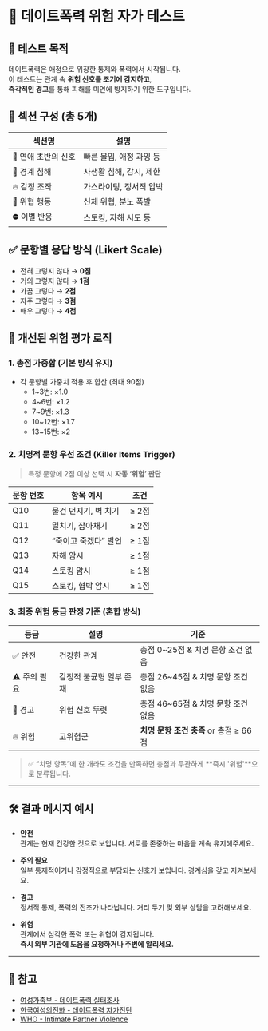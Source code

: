 # 🧪 데이트폭력 위험 자가 테스트

## 🔸 테스트 목적

데이트폭력은 애정으로 위장한 통제와 폭력에서 시작됩니다.  
이 테스트는 관계 속 **위험 신호를 조기에 감지하고**,  
**즉각적인 경고**를 통해 피해를 미연에 방지하기 위한 도구입니다.

## 🔹 섹션 구성 (총 5개)

| 섹션명 | 설명 |
|--------|------|
| 💞 연애 초반의 신호 | 빠른 몰입, 애정 과잉 등 |
| 🚥 경계 침해 | 사생활 침해, 감시, 제한 |
| 🔥 감정 조작 | 가스라이팅, 정서적 압박 |
| 🚨 위협 행동 | 신체 위협, 분노 폭발 |
| ⛔ 이별 반응 | 스토킹, 자해 시도 등 |

## ✅ 문항별 응답 방식 (Likert Scale)

- 전혀 그렇지 않다 → **0점**
- 거의 그렇지 않다 → **1점**
- 가끔 그렇다 → **2점**
- 자주 그렇다 → **3점**
- 매우 그렇다 → **4점**

## 🧠 개선된 위험 평가 로직

### 1. 총점 가중합 (기본 방식 유지)

- 각 문항별 가중치 적용 후 합산 (최대 90점)
  - 1~3번: ×1.0  
  - 4~6번: ×1.2  
  - 7~9번: ×1.3  
  - 10~12번: ×1.7
  - 13~15번: ×2

### 2. 치명적 문항 우선 조건 (Killer Items Trigger)

> 특정 문항에 2점 이상 선택 시 **자동 ‘위험’ 판단**

| 문항 번호 | 항목 예시 | 조건 |
|-----------|-----------|-------|
| Q10 | 물건 던지기, 벽 치기 | ≥ 2점 |
| Q11 | 밀치기, 잡아채기 | ≥ 2점 |
| Q12 | “죽이고 죽겠다” 발언 | ≥ 1점 |
| Q13 | 자해 암시 | ≥ 1점 |
| Q14 | 스토킹 암시 | ≥ 1점 |
| Q15 | 스토킹, 협박 암시 | ≥ 1점 |

### 3. 최종 위험 등급 판정 기준 (혼합 방식)

| 등급 | 설명 | 기준 |
|------|------|------|
| ✅ 안전 | 건강한 관계 | 총점 0~25점 & 치명 문항 조건 없음 |
| ⚠️ 주의 필요 | 감정적 불균형 일부 존재 | 총점 26~45점 & 치명 문항 조건 없음 |
| 🚨 경고 | 위험 신호 뚜렷 | 총점 46~65점 & 치명 문항 조건 없음 |
| 🔥 위험 | 고위험군 | **치명 문항 조건 충족** or 총점 ≥ 66점 |

> ✅ “치명 항목”에 한 개라도 조건을 만족하면 총점과 무관하게 **즉시 '위험'**으로 분류됩니다.

---

## 🛠 결과 메시지 예시

- **안전**  
  관계는 현재 건강한 것으로 보입니다. 서로를 존중하는 마음을 계속 유지해주세요.

- **주의 필요**  
  일부 통제적이거나 감정적으로 부담되는 신호가 보입니다. 경계심을 갖고 지켜보세요.

- **경고**  
  정서적 통제, 폭력의 전조가 나타납니다. 거리 두기 및 외부 상담을 고려해보세요.

- **위험**  
  관계에서 심각한 폭력 또는 위협이 감지됩니다.  
  **즉시 외부 기관에 도움을 요청하거나 주변에 알리세요.**

---

## 🔗 참고

- [여성가족부 - 데이트폭력 실태조사](https://www.mogef.go.kr/)
- [한국여성의전화 - 데이트폭력 자가진단](https://hotline.or.kr/)
- [WHO - Intimate Partner Violence](https://www.who.int/)
